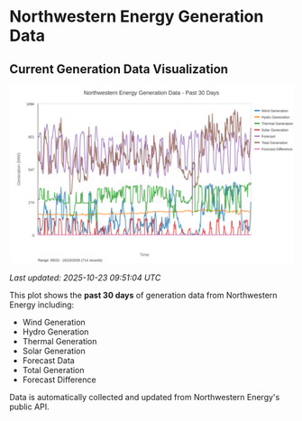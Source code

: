 # Northwestern Energy Generation Data

## Current Generation Data Visualization

![Northwestern Energy Generation Data](images/nwe_generation_plot.svg)

*Last updated: 2025-10-23 09:51:04 UTC*

This plot shows the **past 30 days** of generation data from Northwestern Energy including:
- Wind Generation
- Hydro Generation  
- Thermal Generation
- Solar Generation
- Forecast Data
- Total Generation
- Forecast Difference

Data is automatically collected and updated from Northwestern Energy's public API.

